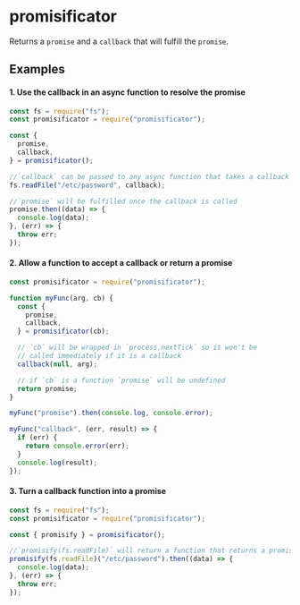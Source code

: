 # promisificator

Returns a `promise` and a `callback` that will fulfill the `promise`.

## Examples

#### 1. Use the callback in an async function to resolve the promise

```javascript
const fs = require("fs");
const promisificator = require("promisificator");

const {
  promise,
  callback,
} = promisificator();

//`callback` can be passed to any async function that takes a callback
fs.readFile("/etc/password", callback);

//`promise` will be fulfilled once the callback is called
promise.then((data) => {
  console.log(data);
}, (err) => {
  throw err;
});
```

#### 2. Allow a function to accept a callback or return a promise

```javascript
const promisificator = require("promisificator");

function myFunc(arg, cb) {
  const {
    promise,
    callback,
  } = promisificator(cb);

  // `cb` will be wrapped in `process.nextTick` so it won't be
  // called immediately if it is a callback
  callback(null, arg);

  // if `cb` is a function `promise` will be undefined
  return promise;
}

myFunc("promise").then(console.log, console.error);

myFunc("callback", (err, result) => {
  if (err) {
    return console.error(err);
  }
  console.log(result);
});
```

#### 3. Turn a callback function into a promise

```javascript
const fs = require("fs");
const promisificator = require("promisificator");

const { promisify } = promisificator();

//`promisify(fs.readFile)` will return a function that returns a promise
promisify(fs.readFile)("/etc/password").then((data) => {
  console.log(data);
}, (err) => {
  throw err;
});
```
